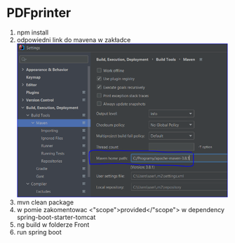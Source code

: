 # PDFprinter


1. npm install
2. odpowiedni link do mavena w zakładce 
![img.png](img.png)
3. mvn clean package
4. w pomie zakomentowac 
<"scope">provided</"scope">
w dependency <artifactId>spring-boot-starter-tomcat</artifactId>
5. ng build w folderze Front
6. run spring boot